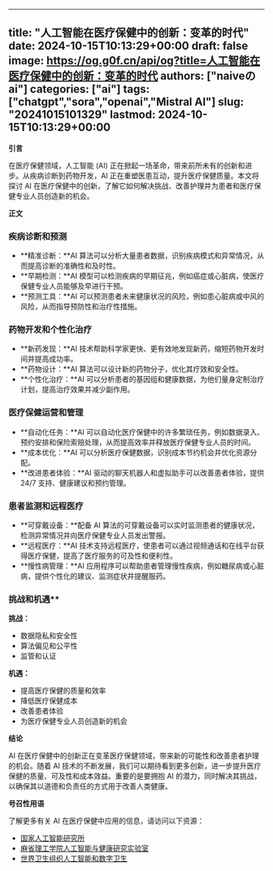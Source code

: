 
---
title: "人工智能在医疗保健中的创新：变革的时代"
date: 2024-10-15T10:13:29+00:00
draft: false
image: https://og.g0f.cn/api/og?title=人工智能在医疗保健中的创新：变革的时代
authors: ["naiveのai"]
categories: ["ai"]
tags: ["chatgpt","sora","openai","Mistral AI"]
slug: "20241015101329"
lastmod: 2024-10-15T10:13:29+00:00
---
**引言**

在医疗保健领域，人工智能 (AI) 正在掀起一场革命，带来前所未有的创新和进步。从疾病诊断到药物开发，AI 正在重塑医患互动，提升医疗保健质量。本文将探讨 AI 在医疗保健中的创新，了解它如何解决挑战、改善护理并为患者和医疗保健专业人员创造新的机会。

**正文**

### 疾病诊断和预测

* **精准诊断：**AI 算法可以分析大量患者数据，识别疾病模式和异常情况，从而提高诊断的准确性和及时性。
* **早期检测：**AI 模型可以检测疾病的早期征兆，例如癌症或心脏病，使医疗保健专业人员能够及早进行干预。
* **预测工具：**AI 可以预测患者未来健康状况的风险，例如患心脏病或中风的风险，从而指导预防性和治疗性措施。

### 药物开发和个性化治疗

* **新药发现：**AI 技术帮助科学家更快、更有效地发现新药，缩短药物开发时间并提高成功率。
* **药物设计：**AI 算法可以设计新的药物分子，优化其疗效和安全性。
* **个性化治疗：**AI 可以分析患者的基因组和健康数据，为他们量身定制治疗计划，提高治疗效果并减少副作用。

### 医疗保健运营和管理

* **自动化任务：**AI 可以自动化医疗保健中的许多繁琐任务，例如数据录入、预约安排和保险索赔处理，从而提高效率并释放医疗保健专业人员的时间。
* **成本优化：**AI 可以分析医疗保健数据，识别成本节约机会并优化资源分配。
* **改进患者体验：**AI 驱动的聊天机器人和虚拟助手可以改善患者体验，提供 24/7 支持、健康建议和预约管理。

### 患者监测和远程医疗

* **可穿戴设备：**配备 AI 算法的可穿戴设备可以实时监测患者的健康状况，检测异常情况并向医疗保健专业人员发出警报。
* **远程医疗：**AI 技术支持远程医疗，使患者可以通过视频通话和在线平台获得医疗保健，提高了医疗服务的可及性和便利性。
* **慢性病管理：**AI 应用程序可以帮助患者管理慢性疾病，例如糖尿病或心脏病，提供个性化的建议、监测症状并提醒服药。

### 挑战和机遇**

**挑战：**

* 数据隐私和安全性
* 算法偏见和公平性
* 监管和认证

**机遇：**

* 提高医疗保健的质量和效率
* 降低医疗保健成本
* 改善患者体验
* 为医疗保健专业人员创造新的机会

**结论**

AI 在医疗保健中的创新正在变革医疗保健领域，带来新的可能性和改善患者护理的机会。随着 AI 技术的不断发展，我们可以期待看到更多创新，进一步提升医疗保健的质量、可及性和成本效益。重要的是要拥抱 AI 的潜力，同时解决其挑战，以确保其以道德和负责任的方式用于改善人类健康。

**号召性用语**

了解更多有关 AI 在医疗保健中应用的信息，请访问以下资源：

* [国家人工智能研究所](https://nai.stanford.edu/research-areas/health/)
* [麻省理工学院人工智能与健康研究实验室](https://aihealth.mit.edu/)
* [世界卫生组织人工智能和数字卫生](https://www.who.int/initiatives/artificial-intelligence-digital-health)